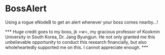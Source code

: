 # BossAlert
Using a rogue eNodeB to get an alert whenever your boss comes nearby...! 

 *** Huge credit goes to my boss, jk >w<, my gracious professor of Kookmin University in South Korea, Dr. Jang Byungjun. He not only granted me this unbelievable opportunity to conduct this research financially, but also wholeheartedly supported me on this. I cannot appreciate enough. ***
